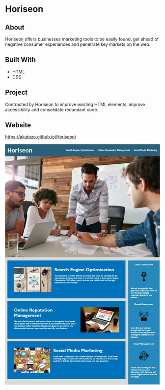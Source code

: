# Horiseon

## About
Horiseon offers businesses marketing tools to be easily found, get ahead of negative consumer experiences and penetrate key markets on the web.

## Built With
* HTML
* CSS

## Project

Contracted by Horiseon to improve existing HTML elements, improve accessibility and consolidate redundant code.

## Website
https://akutozo.github.io/Horiseon/

![Overview of Horiseon](/assets/images/website-image.JPG "Final Version")